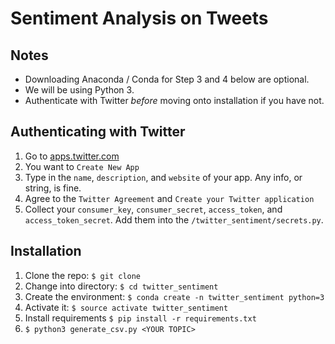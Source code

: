 # Sentiment Analysis on Tweets

## Notes
- Downloading Anaconda / Conda for Step 3 and 4 below are optional.
- We will be using Python 3.
- Authenticate with Twitter *before* moving onto installation if you have not.

## Authenticating with Twitter
1. Go to [apps.twitter.com](https://apps.twitter.com/)
2. You want to `Create New App`
3. Type in the `name`, `description`, and `website` of your app. Any info, or string, is fine.
4. Agree to the `Twitter Agreement` and `Create your Twitter application`
5. Collect your `consumer_key`, `consumer_secret`, `access_token`, and `access_token_secret`. Add them into the `/twitter_sentiment/secrets.py`.

## Installation
1. Clone the repo: `$ git clone `
2. Change into directory: `$ cd twitter_sentiment`
3. Create the environment: `$ conda create -n twitter_sentiment python=3`
4. Activate it: `$ source activate twitter_sentiment`
5. Install requirements `$ pip install -r requirements.txt`
6. `$ python3 generate_csv.py <YOUR TOPIC>`

